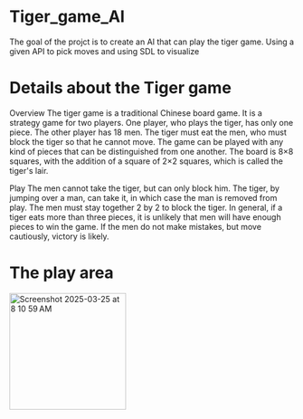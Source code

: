 # Tiger_game_AI
The goal of the projct is to create an AI that can play the tiger game. 
Using a given API to pick moves and using SDL to visualize


# Details about the Tiger game 
Overview 
The tiger game is a traditional Chinese board game. It is a strategy game for two players. One player, who plays the tiger, has only one piece. The other player has 18 men. The tiger must eat the men, who must block the tiger so that he cannot move. The game can be played with any kind of pieces that can be distinguished from one another. The board is 8×8 squares, with the addition of a square of 2×2 squares, which is called the tiger's lair.

Play
The men cannot take the tiger, but can only block him. The tiger, by jumping over a man, can take it, in which case the man is removed from play. The men must stay together 2 by 2 to block the tiger. In general, if a tiger eats more than three pieces, it is unlikely that men will have enough pieces to win the game. If the men do not make mistakes, but move cautiously, victory is likely.

# The play area 

<img width="206" alt="Screenshot 2025-03-25 at 8 10 59 AM" src="https://github.com/user-attachments/assets/72bf8088-5549-4a49-8b0e-dd6243df5e92" />
